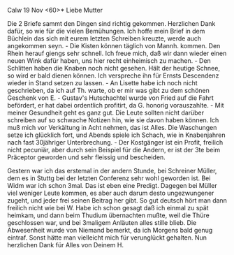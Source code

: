  Calw 19 Nov <60>*
Liebe Mutter

Die 2 Briefe sammt den Dingen sind richtig gekommen. Herzlichen Dank dafür, so wie für die vielen Bemühungen. Ich hoffe mein Brief in dem Büchlein das sich mit eurem letzten Schreiben kreuzte, werde auch angekommen seyn. - Die Kisten können täglich von Mannh. kommen. Den Rhein herauf giengs sehr schnell. Ich freue mich, daß wir dann wieder einen neuen Wink dafür haben, uns hier recht einheimisch zu machen. - Den Schlitten haben die Knaben noch nicht gesehen. Hält der heutige Schnee, so wird er bald dienen können. Ich verspreche ihn für Ernsts Descendenz wieder in Stand setzen zu lassen. - An Lisette habe ich noch nicht geschrieben, da ich auf Th. warte, ob er mir was gibt zu dem schönen Geschenk von E. - Gustav's Hutschachtel wurde von Fried auf die Fahrt befördert, er hat dabei ordentlich profitirt, da G. honorig vorauszahlte. - Mit meiner Gesundheit geht es ganz gut. Die Leute sollten nicht darüber schreiben auf so schwache Notizen hin, wie sie davon haben können. Ich muß mich vor Verkältung in Acht nehmen, das ist Alles. Die Waschungen setze ich glücklich fort, und Abends spiele ich Schach, wie in Knabenjahren nach fast 30jähriger Unterbrechung. - Der Kostgänger ist ein Profit, freilich nicht pecuniär, aber durch sein Beispiel für die Andern, er ist der 3te beim Präceptor geworden und sehr fleissig und bescheiden.

Gestern war ich das erstemal in der andern Stunde, bei Schreiner Müller, dem es in Stuttg bei der letzten Conferenz sehr wohl geworden ist. Bei Widm war ich schon 3mal. Das ist eben eine Predigt. Dagegen bei Müller viel weniger Leute kommen, es aber auch darum desto ungezwungener zugeht, und jeder frei seinen Beitrag her gibt. So gut deutsch hört man dann freilich nicht wie bei W. Habe ich schon gesagt daß ich einmal zu spät heimkam, und dann beim Thudium übernachten mußte, weil die Thüre geschlossen war, und bei 3maligem Anläuten alles stille blieb. Die Abwesenheit wurde von Niemand bemerkt, da ich Morgens bald genug eintraf. Sonst hätte man vielleicht mich für verunglückt gehalten. Nun herzlichen Dank für Alles von Deinem  H.
